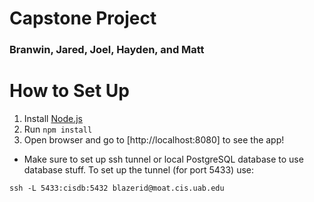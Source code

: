 # Capstone Project
### Branwin, Jared, Joel, Hayden, and Matt

# How to Set Up
1. Install [Node.js](https://nodejs.org/en/download/current/)
1. Run `npm install`
1. Open browser and go to [http://localhost:8080] to see the app!

* Make sure to set up ssh tunnel or local PostgreSQL database to use database stuff. To set up the tunnel (for port 5433) use:

```
ssh -L 5433:cisdb:5432 blazerid@moat.cis.uab.edu
```